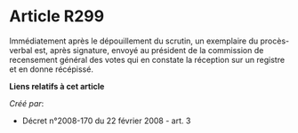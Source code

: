 # Article R299

Immédiatement après le dépouillement du scrutin, un exemplaire du procès-verbal est, après signature, envoyé au président de
la commission de recensement général des votes qui en constate la réception sur un registre et en donne récépissé.

**Liens relatifs à cet article**

_Créé par_:

  - Décret n°2008-170 du 22 février 2008 - art. 3
